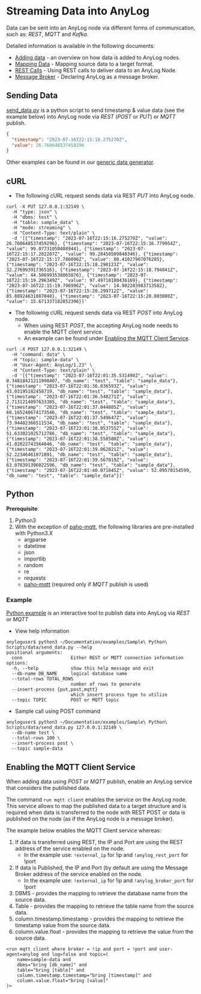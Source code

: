 # Streaming Data into AnyLog 

Data can be sent into an AnyLog node via different forms of communication, such as: _REST_, _MQTT_ and _Kafka_.

Detailed information is available in the following documents:
* [Adding data](../adding%20data.md) - an overview on how data is added to AnyLog nodes.
* [Mapping Data](../mapping%20data%20to%20tables.md) - Mapping source data to a target format.
* [REST Calls](../using%20rest.md) - Using REST calls to deliver data to an AnyLog Node.  
* [Message Broker](../message%20broker.md) - Declaring AnyLog as a message broker.

## Sending Data
[send_data.py](Sample%20Python%20Scripts/data/send_data.py) is a python script to send timestamp & value data (see the example below) into AnyLog node via _REST_ (_POST_ or _PUT_)  or _MQTT_ publish. 
```json
{
  "timestamp": "2023-07-16T22:15:16.275270Z", 
  "value": 26.760648537459296
}
```

Other examples can be found in our [generic data generator](../training/Data%20Generator.md).

## cURL 
* The following cURL request sends data via REST _PUT_ into AnyLog node.
```shell
curl -X PUT 127.0.0.1:32149 \
  -H "type: json" \
  -H "dbms: test" \
  -H "table: sample_data" \
  -H "mode: streaming" \
  -H "Content-Type: text/plain" \
  -d '[{"timestamp": "2023-07-16T22:15:16.275270Z", "value": 26.760648537459296}, {"timestamp": "2023-07-16T22:15:16.779954Z", "value": 99.07731050408944}, {"timestamp": "2023-07-16T22:15:17.282287Z", "value": 99.28450509848346}, {"timestamp": "2023-07-16T22:15:17.786096Z", "value": 80.41027907076285}, {"timestamp": "2023-07-16T22:15:18.290123Z", "value": 32.27699391736516}, {"timestamp": "2023-07-16T22:15:18.794041Z", "value": 44.586993538065876}, {"timestamp": "2023-07-16T22:15:19.296349Z", "value": 97.49718100436169}, {"timestamp": "2023-07-16T22:15:19.796996Z", "value": 14.902283983713582}, {"timestamp": "2023-07-16T22:15:20.299712Z", "value": 85.88924631087048}, {"timestamp": "2023-07-16T22:15:20.803080Z", "value": 15.671337182852396}]'
```

* The following cURL request sends data via REST _POST_ into AnyLog node.   
  * When using REST _POST_, the accepting AnyLog node needs to enable the MQTT client service.  
  * An example can be found under [Enabling the MQTT Client Service](#enabling-the-mqtt-client-service).
```shell
curl -X POST 127.0.0.1:32149 \
  -H "command: data" \
  -H "topic: sample-data" \
  -H "User-Agent: AnyLog/1.23" \
  -H "Content-Type: text/plain" \
  -d '[{"timestamp": "2023-07-16T22:01:35.531498Z", "value": 0.34818421211998407, "db_name": "test", "table": "sample_data"}, {"timestamp": "2023-07-16T22:01:36.036593Z", "value": 43.03195182458719, "db_name": "test", "table": "sample_data"}, {"timestamp": "2023-07-16T22:01:36.540271Z", "value": 2.7131214097633305, "db_name": "test", "table": "sample_data"}, {"timestamp": "2023-07-16T22:01:37.044805Z", "value": 60.165240674173546, "db_name": "test", "table": "sample_data"}, {"timestamp": "2023-07-16T22:01:37.549647Z", "value": 73.94402366511534, "db_name": "test", "table": "sample_data"}, {"timestamp": "2023-07-16T22:01:38.053755Z", "value": 51.633021025712786, "db_name": "test", "table": "sample_data"}, {"timestamp": "2023-07-16T22:01:38.558580Z", "value": 41.02022743564046, "db_name": "test", "table": "sample_data"}, {"timestamp": "2023-07-16T22:01:39.062021Z", "value": 52.22346461071091, "db_name": "test", "table": "sample_data"}, {"timestamp": "2023-07-16T22:01:39.567019Z", "value": 63.078391396022596, "db_name": "test", "table": "sample_data"}, {"timestamp": "2023-07-16T22:01:40.071045Z", "value": 52.09570154599, "db_name": "test", "table": "sample_data"}]'
```

## Python 
**Prerequisite**:
1) Python3
2) With the exception of [paho-mqtt](https://pypi.org/project/paho-mqtt/), the following libraries are pre-installed with Python3.X 
    * argparse 
    * datetime 
    * json 
    * importlib 
    * random 
    * re 
    * requests 
    * [paho-mqtt](https://pypi.org/project/paho-mqtt/) (required only if _MQTT_ publish is used)

### Example
[Python example](Sample%20Python%20Scripts/data/send_data.py) is an interactive tool to publish data into AnyLog via _REST_ or _MQTT_
* View help information
```shell
anyloguser$ python3 ~/Documentation/examples/Sample\ Python\ Scripts/data/send_data.py --help 
positional arguments:
  conn                  Either REST or MQTT connection information
options:
  -h, --help            show this help message and exit
  --db-name DB_NAME     logical database name
  --total-rows TOTAL_ROWS
                        number of rows to generate
  --insert-process {put,post,mqtt}
                        which insert process type to utilize
  --topic TOPIC         POST or MQTT topic
```

* Sample call using POST command
```shell
anyloguser$ python3 ~/Documentation/examples/Sample\ Python\ Scripts/data/send_data.py 127.0.0.1:32149 \
  --db-name test \
  --total-rows 100 \
  --insert-process post \
  --topic sample-data
```

## Enabling the MQTT Client Service
When adding data using _POST_ or _MQTT_ publish, enable an AnyLog service that considers the published data.

The command `run mqtt client` enables the service on the AnyLog node. This service allows to map the published data to 
a target structure and is required when data is transferred to the node with REST POST or data is published on the node 
(as if the AnyLog node is a message broker).  

The example below enables the MQTT Client service whereas:
1. If data is transferred using REST, the IP and Port are using the REST address of the service enabled on the node.
    * In the example use: `!external_ip` for !ip and `!anylog_rest_port` for !port
2. If data is Published, the IP and Port (by default are using the Message Broker address of the service enabled on the node.
    * In the example use: `!external_ip` for !ip and `!anylog_broker_port` for !port
3. DBMS - provides the mapping to retrieve the database name from the source data.
4. Table - provides the mapping to retrieve the table name from the source data.
5. column.timestamp.timestamp - provides the mapping to retrieve the timestamp value from the source data.
6. column.value.float - provides the mapping to retrieve the value from the source data.

```anylog
<run mqtt client where broker = !ip and port = !port and user-agent=anylog and log=false and topic=(
    name=sample-data and
    dbms="bring [db_name]" and
    table="bring [table]" and
    column.timestamp.timestamp="bring [timestamp]" and
    column.value.float="bring [value]"
)>
```




